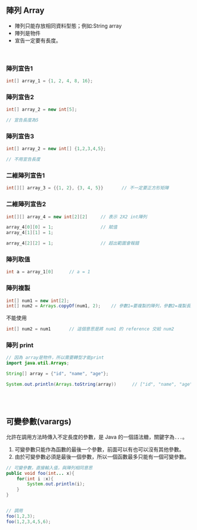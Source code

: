 
## 陣列 Array
* 陣列只能存放相同資料型態；例如:String array
* 陣列是物件
* 宣告一定要有長度。

<br>

### 陣列宣告1
```java
int[] array_1 = {1, 2, 4, 8, 16};
```

### 陣列宣告2
```java
int[] array_2 = new int[5];

// 宣告長度為5
```

### 陣列宣告3
```java
int[] array_2 = new int[] {1,2,3,4,5};

// 不用宣告長度
```


### 二維陣列宣告1
```java
int[][] array_3 = {{1, 2}, {3, 4, 5}}       // 不一定要正方形矩陣

```

### 二維陣列宣告2
```java
int[][] array_4 = new int[2][2]     // 表示 2X2 int陣列

array_4[0][0] = 1;                  // 賦值
array_4[1][1] = 1;

array_4[2][2] = 1;                  // 超出範圍會報錯
```

### 陣列取值
```java
int a = array_1[0]      // a = 1
```

### 陣列複製
```java
int[] num1 = new int[2];
int[] num2 = Arrays.copyOf(num1, 2);    // 參數1=要複製的陣列，參數2=複製長度
```

不能使用
```java
int[] num2 = num1       // 這個意思是將 num1 的 reference 交給 num2
```

### 陣列 print
```java
// 因為 array是物件，所以需要轉型才能print
import java.util.Arrays;

String[] array = {"id", "name", "age"};

System.out.println(Arrays.toString(array))      // ["id", "name", "age"]
```

<br/>

<br/>

## 可變參數(varargs)
允許在調用方法時傳入不定長度的參數，是 Java 的一個語法糖，關鍵字為`...`。

1. 可變參數只能作為函數的最後一个參數，前面可以有也可以沒有其他參數。
2. 由於可變參數必須是最後一個參數，所以一個函數最多只能有一個可變參數。

```java
// 可變參數，直接輸入值，與陣列相同意思
public void foo(int... x){
    for(int i :x){
        System.out.println(i);
    }
}


// 調用
foo(1,2,3);
foo(1,2,3,4,5,6);
```


<br/>

<br/>


